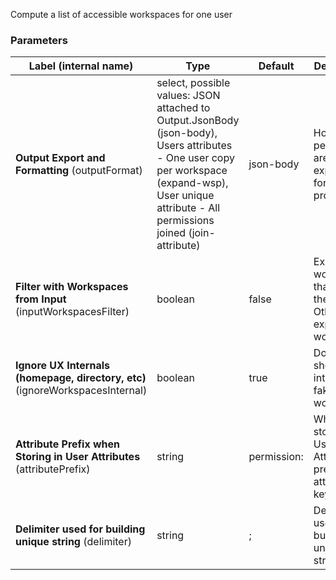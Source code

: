 
 Compute a list of accessible workspaces for one user

### Parameters
|Label (internal name)|Type|Default|Description|
|---|---|---|---|
|**Output Export and Formatting** (outputFormat)|select, possible values: JSON attached to Output.JsonBody (json-body),<br/>Users attributes - One user copy per workspace (expand-wsp),<br/>User unique attribute - All permissions joined (join-attribute)|json-body|How permissions are exported for further processing|
|**Filter with Workspaces from Input** (inputWorkspacesFilter)|boolean|false|Export only workspaces that are in the Input. Otherwise export all workspaces|
|**Ignore UX Internals (homepage, directory, etc)** (ignoreWorkspacesInternal)|boolean|true|Do not show internal fake workspaces|
|**Attribute Prefix when Storing in User Attributes** (attributePrefix)|string|permission:|When storing in User Attributes, prefix for all attribute key(s)|
|**Delimiter used for building unique string** (delimiter)|string|;|Delimiter used for building unique string|





